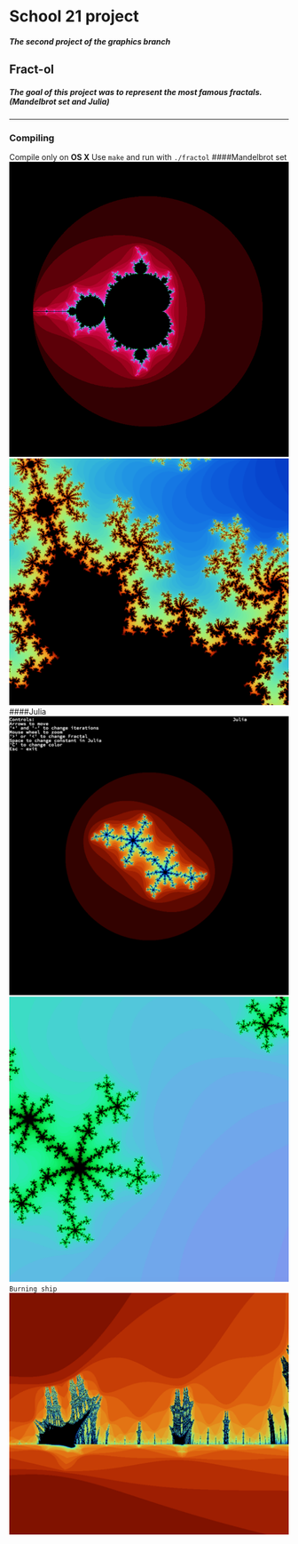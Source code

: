 # School 21 project
##### The second project of the graphics branch
## Fract-ol
##### The goal of this project was to represent the most famous fractals. (Mandelbrot set and Julia)
---
### Compiling
Compile only on **OS X**
Use `make` and run with `./fractol`
####Mandelbrot set
![Example](https://github.com/LailaShellie/Fractol/blob/master/img/Mandelbrot1.png)
![Example](https://github.com/LailaShellie/Fractol/blob/master/img/Mandelbrot2.png)
####Julia
![Example](https://github.com/LailaShellie/Fractol/blob/master/img/Julia1.png)
![Example](https://github.com/LailaShellie/Fractol/blob/master/img/Julia2.png)
`Burning ship`
![Example](https://github.com/LailaShellie/Fractol/blob/master/img/BurningShip.png)
